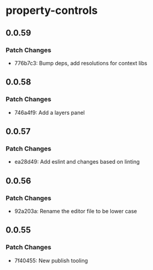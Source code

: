 # property-controls

## 0.0.59

### Patch Changes

- 776b7c3: Bump deps, add resolutions for context libs

## 0.0.58

### Patch Changes

- 746a4f9: Add a layers panel

## 0.0.57

### Patch Changes

- ea28d49: Add eslint and changes based on linting

## 0.0.56

### Patch Changes

- 92a203a: Rename the editor file to be lower case

## 0.0.55

### Patch Changes

- 7f40455: New publish tooling

